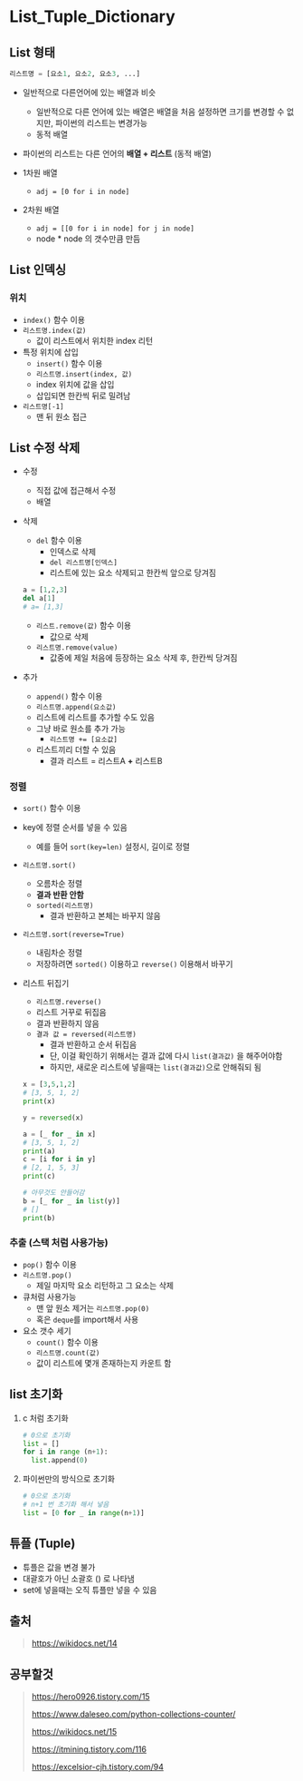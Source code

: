 # List_Tuple_Dictionary



## List 형태

```python
리스트명 = [요소1, 요소2, 요소3, ...]
```

- 일반적으로 다른언어에 있는 배열과 비슷

  - 일반적으로 다른 언어에 있는 배열은 배열을 처음 설정하면 크기를 변경할 수 없지만, 파이썬의 리스트는 변경가능
  - 동적 배열

- 파이썬의 리스트는 다른 언어의 **배열 + 리스트** (동적 배열)

- 1차원 배열

  - `adj = [0 for i in node]`
  
- 2차원 배열

  - `adj = [[0 for i in node] for j in node]`
  - node * node 의  갯수만큼 만듬
  
  

## List 인덱싱

### 위치

- `index()` 함수 이용
- `리스트명.index(값)`
  - 값이 리스트에서 위치한 index 리턴
- 특정 위치에 삽입
  - `insert()` 함수 이용
  - `리스트명.insert(index, 값)`
  - index 위치에 값을 삽입
  - 삽입되면 한칸씩 뒤로 밀려남
- `리스트명[-1]`
  - 맨 뒤 원소 접근

## List 수정 삭제

- 수정

  - 직접 값에 접근해서 수정
  - 배열

- 삭제

  - `del` 함수 이용
    - 인덱스로 삭제
    - `del 리스트명[인덱스]`
    - 리스트에 있는 요소 삭제되고 한칸씩 앞으로 당겨짐

  ```python
  a = [1,2,3]
  del a[1]
  # a= [1,3]
  ```

  - `리스트.remove(값)` 함수 이용
    - 값으로 삭제
  - `리스트명.remove(value)`
    - 값중에 제일 처음에 등장하는 요소 삭제 후, 한칸씩 당겨짐

- 추가
  - `append()` 함수 이용
  - `리스트명.append(요소값)`
  - 리스트에 리스트를 추가할 수도 있음
  - 그냥 바로 원소를 추가 가능
    - `리스트명 += [요소값]`
  - 리스트끼리 더할 수 있음
    - 결과 리스트 = 리스트A **+** 리스트B

### 정렬

- `sort()` 함수 이용

- key에 정렬 순서를 넣을 수 있음

  - 예를 들어 `sort(key=len)` 설정시, 길이로 정렬

- `리스트명.sort()`
  
  - 오름차순 정렬
  - **결과 반환 안함**
  - `sorted(리스트명)`
    - 결과 반환하고 본체는 바꾸지 않음
  
- `리스트명.sort(reverse=True)`
  
  - 내림차순 정렬
  - 저장하려면 `sorted()` 이용하고 `reverse()` 이용해서 바꾸기
  
- 리스트 뒤집기
  - `리스트명.reverse()`
  - 리스트 거꾸로 뒤집음
  - 결과 반환하지 않음
  - `결과 값 = reversed(리스트명)`
    - 결과 반환하고 순서 뒤집음
    - 단, 이걸 확인하기 위해서는 결과 값에 다시 `list(결과값)` 을 해주어야함
    - 하지만, 새로운 리스트에 넣을때는 `list(결과값)`으로 안해줘되 됨
  
  ```python
  x = [3,5,1,2]
  # [3, 5, 1, 2]
  print(x)
  
  y = reversed(x)
  
  a = [_ for _ in x]
  # [3, 5, 1, 2]
  print(a)
  c = [i for i in y]
  # [2, 1, 5, 3]
  print(c)
  
  # 아무것도 안들어감
  b = [_ for _ in list(y)]
  # []
  print(b)
  ```
  
  



### 추출 (스택 처럼 사용가능)

- `pop()` 함수 이용
- `리스트명.pop()` 
  - 제일 마지막 요소 리턴하고 그 요소는 삭제
- 큐처럼 사용가능
  - 맨 앞 원소 제거는 `리스트명.pop(0)`
  - 혹은 `deque`를 import해서 사용
- 요소 갯수 세기
  - `count()` 함수 이용
  - `리스트명.count(값)`
  - 값이 리스트에 몇개 존재하는지 카운트 함



## list 초기화

1. c 처럼 초기화

   ```python
   # 0으로 초기화
   list = []
   for i in range (n+1):
     list.append(0)
   ```

2. 파이썬만의 방식으로 초기화

   ```python
   # 0으로 초기화
   # n+1 번 초기화 해서 넣음
   list = [0 for _ in range(n+1)]
   
   ```





## 튜플 (Tuple)

- 튜플은 값을 변경 불가
- 대괄호가 아닌 소괄호 () 로 나타냄
- set에 넣을때는 오직 튜플만 넣을 수 있음



## 출처

> https://wikidocs.net/14



## 공부할것 

> https://hero0926.tistory.com/15
>
> https://www.daleseo.com/python-collections-counter/
>
> https://wikidocs.net/15
>
> https://itmining.tistory.com/116
>
> https://excelsior-cjh.tistory.com/94